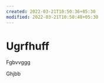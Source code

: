```yaml
---
created: 2022-03-21T10:50:36+05:30
modified: 2022-03-21T10:50:48+05:30
---
```


# Ugrfhuff

Fgbvvggg

Ghjbb
